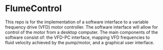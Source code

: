 # FlumeControl

This repo is for the implementation of a software interface to a variable frequency drive (VFD) motor controller. The software interface will allow for control of the motor from a desktop computer. The main components of the software consist of: the VFD-PC interface, mapping VFD frequencies to fluid velocity achieved by the pump/motor, and a graphical user interface.
